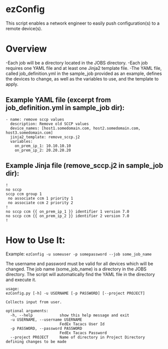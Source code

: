 # ezConfig 

This script enables a network engineer to easily push configuration(s) to a remote device(s).

# Overview
-Each job will be a directory located in the JOBS directory.
-Each job requires one YAML file and at least one Jinja2 template file.
-The YAML file, called job_definition.yml in the sample_job provided as an example, defines the devices to change, as well
as the variables to use, and the template to apply.

## Example YAML file (excerpt from job_definition.yml in sample_job dir):
```
- name: remove sccp values
  description: Remove old SCCP values
  device_names: [host1.somedomain.com, host2.somedomain.com, host3.somedomain.com]
  jinja2_template: remove_sccp.j2
  variables:
    on_prem_ip_1: 10.10.10.10
    on_prem_ip_2: 20.20.20.20
```

## Example Jinja file (remove_sccp.j2 in sample_job dir):
```
!
no sccp
sccp ccm group 1
 no associate ccm 1 priority 1
 no associate ccm 2 priority 2
!
no sccp ccm {{ on_prem_ip_1 }} identifier 1 version 7.0 
no sccp ccm {{ on_prem_ip_2 }} identifier 2 version 7.0 
!
```

# How to Use It: 
Example:  `ezConfig -u someuser -p somepassword --job some_job_name`

The username and password must be valid for all devices which will be changed.
The job name (some_job_name) is a directory in the JOBS directory.  The 
script will automatically find the YAML file in the directory and execute it.

```
usage:
ezConfig.py [-h] -u USERNAME [-p PASSWORD] [--project PROJECT]

Collects input from user.

optional arguments:
  -h, --help            show this help message and exit
  -u USERNAME, --username USERNAME
                        FedEx Tacacs User Id
  -p PASSWORD, --password PASSWORD
                        FedEx Tacacs Password
  --project PROJECT     Name of directory in Project Directory defining changes to be made
```
